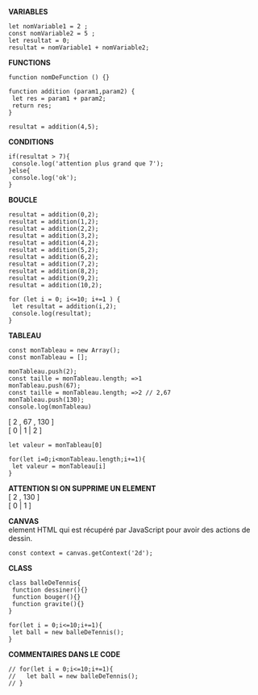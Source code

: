 <b>VARIABLES</b><br/>

	let nomVariable1 = 2 ;
	const nomVariable2 = 5 ;
	let resultat = 0;
	resultat = nomVariable1 + nomVariable2;


<b>FUNCTIONS</b><br/>

	function nomDeFunction () {}

	function addition (param1,param2) {
  	 let res = param1 + param2;
   	 return res;
	}

	resultat = addition(4,5);


<b>CONDITIONS</b><br/>

	if(resultat > 7){
  	 console.log('attention plus grand que 7');
	}else{
  	 console.log('ok');
	}




<b>BOUCLE</b><br/>

	resultat = addition(0,2);
	resultat = addition(1,2);
	resultat = addition(2,2);
	resultat = addition(3,2);
	resultat = addition(4,2);
	resultat = addition(5,2);
	resultat = addition(6,2);
	resultat = addition(7,2);
	resultat = addition(8,2);
	resultat = addition(9,2);
	resultat = addition(10,2);

	for (let i = 0; i<=10; i+=1 ) {
  	 let resultat = addition(i,2);
  	 console.log(resultat);
	}



<b>TABLEAU</b><br/>

	const monTableau = new Array();
	const monTableau = [];

	monTableau.push(2);
	const taille = monTableau.length; =>1
	monTableau.push(67);
	const taille = monTableau.length; =>2 // 2,67
	monTableau.push(130);
	console.log(monTableau)

[ 2 , 67 , 130 ]<br/>
[ 0 |  1  |  2   ]

	let valeur = monTableau[0]

	for(let i=0;i<monTableau.length;i+=1){
  	 let valeur = monTableau[i]
	}

<b>ATTENTION SI ON SUPPRIME UN ELEMENT</b><br/>
[ 2 , 130 ]<br/>
[ 0 |  1   ]




<b>CANVAS</b><br/>
element HTML qui est récupéré par JavaScript pour
avoir des actions de dessin.

	const context = canvas.getContext('2d');



<b>CLASS</b>

	class balleDeTennis{
  	 function dessiner(){}
  	 function bouger(){}
  	 function gravite(){}
	}

	for(let i = 0;i<=10;i+=1){
  	 let ball = new balleDeTennis();
	}



<b>COMMENTAIRES DANS LE CODE</b><br/>

	// for(let i = 0;i<=10;i+=1){
	//   let ball = new balleDeTennis();
	// }
